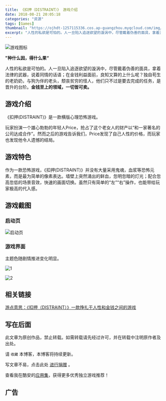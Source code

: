 ```yaml
---
title: 《扣押（DISTRAINT）》 游戏介绍
date: 2018-08-21 20:05:18
categories: "资源"
tags: [Games]
thumbnail: "https://ojhdt-1257115336.cos.ap-guangzhou.myqcloud.com/img/20180821/8.png"
excerpt: "人性的私欲是可怕的。人一旦陷入追逐欲望的漩涡中，尽管戴着伪善的面具，拿着法律的武器，说着同情的话语；在金钱利益面前，良知又算的上什么呢？独自苟生的老奶奶，与狗为伴的老头，颓丧贫穷的怪人，他们只不过是要去完成的任务，是晋升的台阶。金钱至上的领域，一切皆可卖。"
---
```


![游戏图标](https://ojhdt-1257115336.cos.ap-guangzhou.myqcloud.com/img/20180821/9.png)

**"种什么因，得什么果“**

人性的私欲是可怕的。人一旦陷入追逐欲望的漩涡中，尽管戴着伪善的面具，拿着法律的武器，说着同情的话语；在金钱利益面前，良知又算的上什么呢？独自苟生的老奶奶，与狗为伴的老头，颓丧贫穷的怪人，他们只不过是要去完成的任务，是晋升的台阶。**金钱至上的领域，一切皆可卖。**

## 游戏介绍

《扣押(DISTRAINT)》是一款横版心理恐怖游戏。

玩家扮演一个雄心勃勃的年轻人Price，抢占了这个老女人的财产以“和一家著名的公司达成合作”。然而之后的游戏告诉我们，Price发现了自己人性的价格，而玩家也发现他令人遗憾的结局。

## 游戏特色
作为一款恐怖游戏，《扣押(DISTRAINT)》并没有大量采用鬼魂，血浆等恐怖元素，而是最为简单的像素表达。墙壁上突然涌出的鲜血，忽明忽暗的灯光；配合忽高忽低的场景音效，快速的画面切换。虽然只有简单的“左”“右”操作，也能带给玩家极高的代入感。

## 游戏截图

### 启动页

![启动页](https://ojhdt-1257115336.cos.ap-guangzhou.myqcloud.com/img/20180821/10.png)

### 游戏界面

主题色随剧情推进变化明显。

![1](https://ojhdt-1257115336.cos.ap-guangzhou.myqcloud.com/img/20180821/11.png)

![2](https://ojhdt-1257115336.cos.ap-guangzhou.myqcloud.com/img/20180821/12.png)


## 相关链接

[游点意思：《扣押（DISTRAINT）》一款挣扎于人性和金钱之间的游戏](http://www.gamersky.com/news/201707/933163.shtml)


## 写在后面
此文章为原创作品，禁止转载。如需转载请先经过许可，并在转载中注明原作者及出处。

请 `收藏` 本博客，本博客将持续更新。

写文章不易，点击此处 <a data-fancybox data-src="#modal" href="javascript:;" >进行捐赠</a> 。



 <div style="display: none;" id="modal" > 
 <h2>捐赠</h2> 
 <p>写文章不易，请我喝一杯咖啡吧~ <br>
 <img src="https://blog.ojhdt.com/alipay.png" width="240" height="364" alt="支付宝" /> <img src="https://blog.ojhdt.com/wechat.png" width="240" height="364" alt="微信" /> <br>

点击<a href="https://blog.ojhdt.com/donate">此处</a>前往捐赠详情页。
 </p> 
 </div> 

查看我在酷安的[应用集](https://www.coolapk.com/album/3935141)，获得更多优秀独立游戏推荐！

## 广告
<script async src="//pagead2.googlesyndication.com/pagead/js/adsbygoogle.js"></script>
<ins class="adsbygoogle"
     style="display:block; text-align:center;"
     data-ad-layout="in-article"
     data-ad-format="fluid"
     data-ad-client="ca-pub-1043177129475579"
     data-ad-slot="7254716173"></ins>
<script>
     (adsbygoogle = window.adsbygoogle || []).push({});
</script>